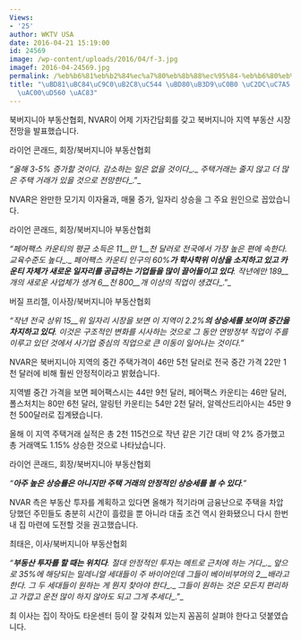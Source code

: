 ```yaml
---
Views:
- '25'
author: WKTV USA
date: 2016-04-21 15:19:00
id: 24569
image: /wp-content/uploads/2016/04/f-3.jpg
imagef: 2016-04-24569.jpg
permalink: /%eb%b6%81%eb%b2%84%ec%a7%80%eb%8b%88%ec%95%84-%eb%b6%80%eb%8f%99%ec%82%b0-%ec%8b%9c%ec%9e%a5-3-5-%ec%a6%9d%ea%b0%80%ed%95%a0-%ea%b2%83/
title: "\uBD81\uBC84\uC9C0\uB2C8\uC544 \uBD80\uB3D9\uC0B0 \uC2DC\uC7A5 3-5% \uC99D\
  \uAC00\uD560 \uAC83"
---
```


북버지니아 부동산협회, NVAR이 어제 기자간담회를 갖고 북버지니아 지역 부동산 시장 전망을 발표했습니다.

라이언 콘래드, 회장/북버지니아 부동산협회

_&#8220;__올해_ _3-5%_ _증가할 것이다__._ _감소하는 일은 없을 것이다__._ _주택거래는 줄지 않고 더 많은 주택 거래가 있을 것으로 전망한다__.&#8221;_

NVAR은 완만한 모기지 이자율과, 매물 증가, 일자리 상승을 그 주요 원인으로 꼽았습니다.

라이언 콘래드, 회장/북버지니아 부동산협회

_&#8220;__페어팩스 카운티의 평균 소득은_ _11__만_ _1__천 달러로 전국에서 가장 높은 편에 속한다__._ _교육수준도 높다__._ _페어팩스 카운티 인구의_ _60%__가 학사학위 이상을 소지하고 있고 카운티 자체가 새로운 일자리를 공급하는 기업들을 많이 끌어들이고 있다__._ _작년에만_ _189__개의 새로운 사업체가 생겨_ _6__천_ _800__개 이상의 직업이 생겼다__.&#8221;_

버질 프리젤, 이사장/북버지니아 부동산협회

_&#8220;__작년 전국 상위_ _15__위 일자리 시장을 보면 이 지역이_ _2.2%__의 상승세를 보이며 중간을 차지하고 있다__._ _이것은 구조적인 변화를 시사하는 것으로 그 동안 연방정부 직업이 주를 이루고 있던 것에서 사기업 중심의 직업으로 큰 이동이 일어나는 것이다__.&#8221;_

NVAR은 북버지니아 지역의 중간 주택가격이 46만 5천 달러로 전국 중간 가격 22만 1천 달러에 비해 훨씬 안정적이라고 밝혔습니다.

지역별 중간 가격을 보면 페어팩스시는 44만 9천 달러, 페어팩스 카운티는 46만 달러, 폴스처치는 80만 6천 달러, 알링턴 카운티는 54만 2천 달러, 알렉산드리아시는 45만 9천 500달러로 집계됐습니다.

올해 이 지역 주택거래 실적은 총 2천 115건으로 작년 같은 기간 대비 약 2% 증가했고 총 거래액도 1.15% 상승한 것으로 나타났습니다.

라이언 콘래드, 회장/북버지니아 부동산협회

_&#8220;__아주 높은 상승률은 아니지만 주택 거래의 안정적인 상승세를 볼 수 있다__.&#8221;_

NVAR 측은 부동산 투자를 계획하고 있다면 올해가 적기라며 금융난으로 주택을 차압 당했던 주민들도 충분히 시간이 흘렀을 뿐 아니라 대출 조건 역시 완화됐으니 다시 한번 내 집 마련에 도전할 것을 권고했습니다.

최태은, 이사/북버지니아 부동산협회

_&#8220;__부동산 투자를 할 때는 위치다__._ _절대 안정적인 투자는 메트로 근처에 하는 거다__._ _앞으로_ _35%__에 해당되는 밀레니얼 세대들이 주 바이어인데 그들이 베이비부머의_ _2__배라고 한다__._ _그 두 세대들이 원하는 게 뭔지 찾아야 한다__._ _그들이 원하는 것은 모든지 편리하고 가깝고 운전 많이 하지 않아도 되고 그게 추세다__.&#8221;_

최 이사는 집이 작아도 타운센터 등이 잘 갖춰져 있는지 꼼꼼히 살펴야 한다고 덧붙였습니다.